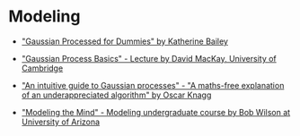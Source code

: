 # Modeling

- ["Gaussian Processed for Dummies" by Katherine Bailey](https://katbailey.github.io/post/gaussian-processes-for-dummies/)
- ["Gaussian Process Basics" - Lecture by David MacKay, University of Cambridge](http://videolectures.net/gpip06_mackay_gpb/)
- ["An intuitive guide to Gaussian processes" - "A maths-free explanation of an underappreciated algorithm" by Oscar Knagg](https://towardsdatascience.com/an-intuitive-guide-to-gaussian-processes-ec2f0b45c71d)

- ["Modeling the Mind" - Modeling undergraduate course by Bob Wilson at University of Arizona](http://u.arizona.edu/~bob/web_NSCS344/index.html)
